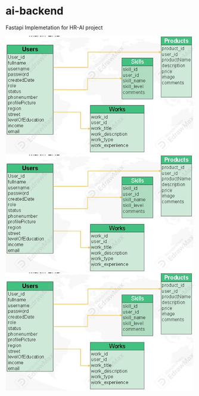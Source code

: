 # ai-backend
Fastapi Implemetation for HR-AI project



<div style="textalign: center;">
    
  <img src="ERD-Sample.JPG" alt="ERD DIagram"  style="align: center;" />
</div>


<img src="ERD-Sample.JPG" alt="Centered Image" style="display: block; margin: auto;">


<div style="display: flex; justify-content: center;">
    <img src="ERD-Sample.JPG" alt="Centered Image">
</div>

